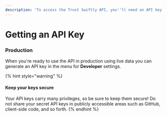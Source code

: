 ```yaml
---
description: 'To access the Trust Swiftly API, you''ll need an API key.'
---
```


# Getting an API Key

### Production

When you're ready to use the API in production using live data you can generate an API key in the menu for **Developer** settings.

{% hint style="warning" %}
#### Keep your keys secure

Your API keys carry many privileges, so be sure to keep them secure! Do not share your secret API keys in publicly accessible areas such as GitHub, client-side code, and so forth.
{% endhint %}

